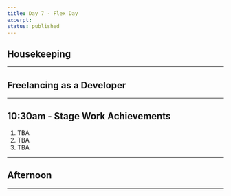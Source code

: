 ```yaml
---
title: Day 7 - Flex Day
excerpt: 
status: published
---
```


## Housekeeping

---

## Freelancing as a Developer

---

## 10:30am - Stage Work Achievements
1. TBA
2. TBA
3. TBA
---

## Afternoon

---